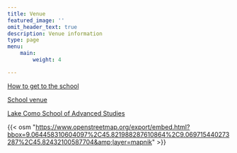 ```yaml
---
title: Venue
featured_image: ''
omit_header_text: true
description: Venue information
type: page
menu:
    main:
        weight: 4

---
```


[How to get to the school](https://lakecomoschool.org/travel-info/)

[School venue](https://lakecomoschool.org/location-accommodation/)

[Lake Como School of Advanced Studies](https://lakecomoschool.org/)

<!-- TODO: make nicer -->
{{< osm "https://www.openstreetmap.org/export/embed.html?bbox=9.064458310604097%2C45.821988287610864%2C9.069715440273287%2C45.82432100587704&amp;layer=mapnik" >}}
